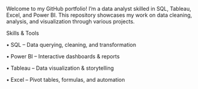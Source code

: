 Welcome to my GitHub portfolio! I’m a data analyst skilled in SQL, Tableau, Excel, and Power BI. This repository showcases my work on data cleaning, analysis, and visualization through various projects. 

Skills & Tools 

• SQL – Data querying, cleaning, and transformation

• Power BI – Interactive dashboards & reports

• Tableau – Data visualization & storytelling 

• Excel – Pivot tables, formulas, and automation
